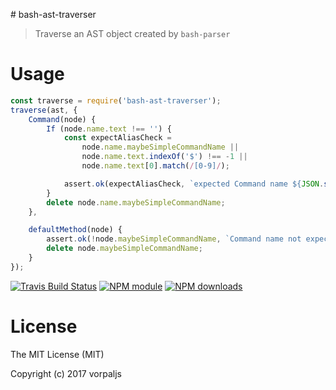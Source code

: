 # bash-ast-traverser

> Traverse an AST object created by `bash-parser`

# Usage

```js
const traverse = require('bash-ast-traverser');
traverse(ast, {
	Command(node) {
		If (node.name.text !== '') {
			const expectAliasCheck =
				node.name.maybeSimpleCommandName ||
				node.name.text.indexOf('$') !== -1 ||
				node.name.text[0].match(/[0-9]/);

			assert.ok(expectAliasCheck, `expected Command name ${JSON.stringify(node, null, 2)}`);
		}
		delete node.name.maybeSimpleCommandName;
	},

	defaultMethod(node) {
		assert.ok(!node.maybeSimpleCommandName, `Command name not expected ${JSON.stringify(node, null, 2)}`);
		delete node.maybeSimpleCommandName;
	}
});
```



[![Travis Build Status](https://img.shields.io/travis/vorpaljs/bash-ast-traverser/master.svg)](http://travis-ci.org/vorpaljs/bash-ast-traverser)
[![NPM module](https://img.shields.io/npm/v/bash-ast-traverser.svg)](https://npmjs.org/package/bash-ast-traverser)
[![NPM downloads](https://img.shields.io/npm/dt/bash-ast-traverser.svg)](https://npmjs.org/package/bash-ast-traverser)


# License

The MIT License (MIT)

Copyright (c) 2017 vorpaljs
